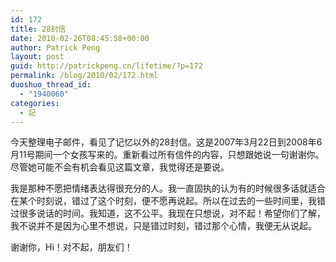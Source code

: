 ```yaml
---
id: 172
title: 28封信
date: 2010-02-26T08:45:58+00:00
author: Patrick Peng
layout: post
guid: http://patrickpeng.cn/lifetime/?p=172
permalink: /blog/2010/02/172.html
duoshuo_thread_id:
  - "1940060"
categories:
  - 記
---
```

今天整理电子邮件，看见了记忆以外的28封信。这是2007年3月22日到2008年6月11号期间一个女孩写来的。重新看过所有信件的内容，只想跟她说一句谢谢你。尽管她可能不会有机会看见这篇文章，我觉得还是要说。

我是那种不愿把情绪表达得很充分的人。我一直固执的认为有的时候很多话就适合在某个时刻说，错过了这个时刻，便不愿再说起。所以在过去的一些时间里，我错过很多说话的时间。我知道，这不公平。我现在只想说，对不起！希望你们了解，我不说并不是因为心里不想说，只是错过时刻，错过那个心情，我便无从说起。

谢谢你，Hi！对不起，朋友们！